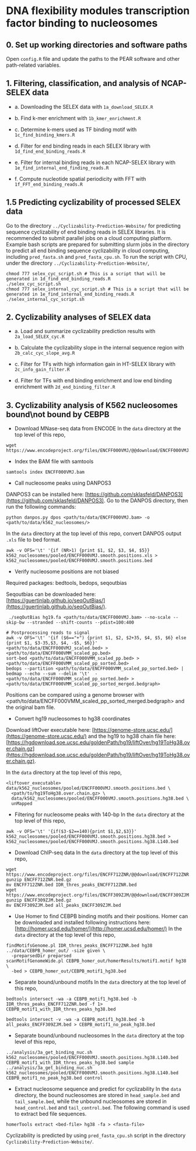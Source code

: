 # DNA flexibility modules transcription factor binding to nucleosomes

## 0. Set up working directories and software paths
Open `config.R` file and update the paths to the PEAR software and other path-related variables.

## 1. Filtering, classification, and analysis of NCAP-SELEX data

- a. Downloading the SELEX data with `1a_download_SELEX.R`

- b. Find k-mer enrichment with `1b_kmer_enrichment.R`

- c. Determine k-mers used as TF binding motif with `1c_find_binding_kmers.R`

- d. Filter for end binding reads in each SELEX library with `1d_find_end_binding_reads.R`

- e. Filter for internal binding reads in each NCAP-SELEX library with `1e_find_internal_end_finding_reads.R`
- f. Compute nucleotide spatial periodicity with FFT with `1f_FFT_end_binding_reads.R`

## 1.5 Predicting cyclizability of processed SELEX data 

Go to the directory `../Cyclizability-Prediction-Website/` for predicting sequence cyclizability of end binding reads in SELEX libraries. It is recommended to submit parallel jobs on a cloud computing platform. Example bash scripts are prepared for submitting slurm jobs  in the directory to predict all end binding sequence cyclizability in cloud computing, including `pred_fasta.sh` and `pred_fasta_cpu.sh`. To run the script with CPU, under the directory `../Cyclizability-Prediction-Website/`,

```{bash}
chmod 777 selex_cyc_script.sh # This is a script that will be generated in 1d_find_end_binding_reads.R
./selex_cyc_script.sh
chmod 777 selex_internal_cyc_script.sh # This is a script that will be generated in 1e_find_internal_end_binding_reads.R
./selex_internal_cyc_script.sh
```

## 2. Cyclizability analyses of SELEX data

- a. Load and summarize cyclizability prediction results with `2a_load_SELEX_cyc.R`

- b. Calculate the cyclizability slope in the internal sequence region with `2b_calc_cyc_slope_avg.R`

- c. Filter for TFs with high information gain in HT-SELEX library with `2c_info_gain_filter.R`

- d. Filter for TFs with end binding enrichment and low end binding enrichment with `2d_end_binding_filter.R`

## 3. Cyclizability analysis of K562 nucleosomes bound\not bound by CEBPB

- Download MNase-seq data from ENCODE
In the `data` directory at the top level of this repo, 
```{bash}
wget https://www.encodeproject.org/files/ENCFF000VMJ/@@download/ENCFF000VMJ.bam
```
- Index the BAM file with samtools

```{bash}
samtools index ENCFF000VMJ.bam
```

- Call nucleosome peaks using DANPOS3

DANPOS3 can be installed here: [https://github.com/sklasfeld/DANPOS3](https://github.com/sklasfeld/DANPOS3).
Go to the DANPOS directory, then run the following commands:

```{bash}
python danpos.py dpos <path/to/data/ENCFF000VMJ.bam> -o <path/to/data/k562_nucleosomes/>
```
In the `data` directory at the top level of this repo, convert DANPOS output `.xls` file to bed format.

```{bash}
awk -v OFS='\t' '{if (NR>1) {print $1, $2, $3, $4, $5}} k562_nucleosomes/pooled/ENCFF000VMJ.smooth.positions.xls > k562_nucleosomes/pooled/ENCFF000VMJ.smooth.positions.bed
```

- Verify nucleosome positions are not biased

Required packages: bedtools, bedops, seqoutbias

Seqoutbias can be downloaded here: [https://guertinlab.github.io/seqOutBias/](https://guertinlab.github.io/seqOutBias/).


```{bash}
 ./seqOutBias hg19.fa <path/to/data/ENCFF000VMJ.bam> --no-scale --skip-bw --stranded --shift-counts --pdist=100:400

# Postprocessing reads to signal
awk -v OFS='\t' '{if ($6=="+") {print $1, $2, $2+35, $4, $5, $6} else {print $1, $3-35,$3, $4, -$5, $6}}' <path/to/data/ENCFF000VMJ_scaled.bed> > <path/to/data/ENCFF000VMM_scaled_pp.bed>
sort-bed <path/to/data/ENCFF000VMM_scaled_pp.bed> > <path/to/data/ENCFF000VMM_scaled_pp_sorted.bed>
bedops --partition <path/to/data/ENCFF000VMM_scaled_pp_sorted.bed> | bedmap --echo --sum --delim '\t'  - <path/to/data/ENCFF000VMM_scaled_pp_sorted.bed> > <path/to/data/ENCFF000VMM_scaled_pp_sorted_merged.bedgraph>
```

Positions can be compared using a genome browser with <path/to/data/ENCFF000VMM_scaled_pp_sorted_merged.bedgraph> and the original bam file.

- Convert hg19 nucleosomes to hg38 coordinates

Download liftOver executable here: [https://genome-store.ucsc.edu/](https://genome-store.ucsc.edu/) and the hg19 to hg38 chain file here: [https://hgdownload.soe.ucsc.edu/goldenPath/hg19/liftOver/hg19ToHg38.over.chain.gz](https://hgdownload.soe.ucsc.edu/goldenPath/hg19/liftOver/hg19ToHg38.over.chain.gz).

In the `data` directory at the top level of this repo,
```{bash}
<liftover_executable> data/k562_nucleosomes/pooled/ENCFF000VMJ.smooth.positions.bed \
  <path/to/hg19ToHg38.over.chain.gz> \
  data/k562_nucleosomes/pooled/ENCFF000VMJ.smooth.positions.hg38.bed \
  unMapped
```
- Filtering for nucleosome peaks with 140-bp
In the `data` directory at the top level of this repo,
```{bash}
awk -v OFS='\t' '{if($3-$2==140){print $1,$2,$3}}' k562_nucleosomes/pooled/ENCFF000VMJ.smooth.positions.hg38.bed > k562_nucleosomes/pooled/ENCFF000VMJ.smooth.positions.hg38.L140.bed
```

- Download ChIP-seq data
In the `data` directory at the top level of this repo, 
```{bash}
wget https://www.encodeproject.org/files/ENCFF712ZNR/@@download/ENCFF712ZNR.bed.gz
gunzip ENCFF712ZNR.bed.gz
mv ENCFF712ZNR.bed IDR_thres_peaks_ENCFF712ZNR.bed
wget https://www.encodeproject.org/files/ENCFF309ZJM/@@download/ENCFF309ZJM.bed.gz
gunzip ENCFF309ZJM.bed.gz
mv ENCFF309ZJM.bed all_peaks_ENCFF309ZJM.bed
```

- Use Homer to find CEBPB binding motifs and their positions.
Homer can be downloaded and installed following instructions here: [http://homer.ucsd.edu/homer/](http://homer.ucsd.edu/homer/)
In the `data` directory at the top level of this repo, 
```{bash}
findMotifsGenome.pl IDR_thres_peaks_ENCFF712ZNR.bed hg38 ../data/CEBPB_homer_out/ -size given \
  -preparsedDir preparsed
scanMotifGenomeWide.pl CEBPB_homer_out/homerResults/motif1.motif hg38 \
  -bed > CEBPB_homer_out/CEBPB_motif1_hg38.bed
```

- Separate bound/unbound motifs
In the `data` directory at the top level of this repo, 
```{bash}
bedtools intersect -wa -a CEBPB_motif1_hg38.bed -b IDR_thres_peaks_ENCFF712ZNR.bed -f 1> CEBPB_motif1_with_IDR_thres_peaks_hg38.bed

bedtools intersect -v -wa -a CEBPB_motif1_hg38.bed -b all_peaks_ENCFF309ZJM.bed > CEBPB_motif1_no_peak_hg38.bed
```

- Separate bound/unbound nucleosomes
In the `data` directory at the top level of this repo, 
```{bash}
../analysis/3a_get_binding_nuc.sh  k562_nucleosomes/pooled/ENCFF000VMJ.smooth.positions.hg38.L140.bed CEBPB_motif1_with_IDR_thres_peaks_hg38.bed sample
../analysis/3a_get_binding_nuc.sh  k562_nucleosomes/pooled/ENCFF000VMJ.smooth.positions.hg38.L140.bed CEBPB_motif1_no_peak_hg38.bed control
```

- Extract nucleosome sequence and predict for cyclizability
In the `data` directory, the bound nucleosomes are stored in `head_sample.bed` and `tail_sample.bed`, while the unbound nucleosomes are stored in `head_control.bed` and `tail_control.bed`.
The following command is used to extract bed file sequences. 
```{bash}
homerTools extract <bed-file> hg38 -fa > <fasta-file> 
```
Cyclizability is predicted by using `pred_fasta_cpu.sh` script in the directory `Cyclizability-Prediction-Website/`.
